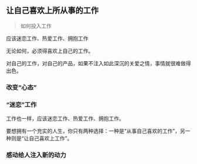 ## 让自己喜欢上所从事的工作

> 如何投入工作

应该迷恋工作、热爱工作、拥抱工作

无论如何，必须得喜欢上自己的工作。

对自己的工作，对自己的产品，如果不注入如此深沉的关爱之情，事情就很难做得出色。

### 改变“心态”

### “迷恋”工作

工作也一样，应该迷恋工作、热爱工作、拥抱工作。

要想拥有一个充实的人生，你只有两种选择：一种是“从事自己喜欢的工作”，另一种则是“让自己喜欢上工作”。

### 感动给人注入新的动力